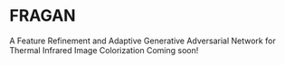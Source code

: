 # FRAGAN
A Feature Refinement and Adaptive Generative Adversarial Network for Thermal Infrared Image Colorization
Coming soon!
